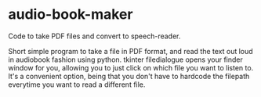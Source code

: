 # audio-book-maker
Code to take PDF files and convert to speech-reader. 

Short simple program to take a file in PDF format, and 
read the text out loud in audiobook fashion using python.
tkinter filedialogue opens your finder window for you,
allowing you to just click on which file you want to listen to. 
It's a convenient option, being that you don't have to hardcode
the filepath everytime you want to read a different file.




